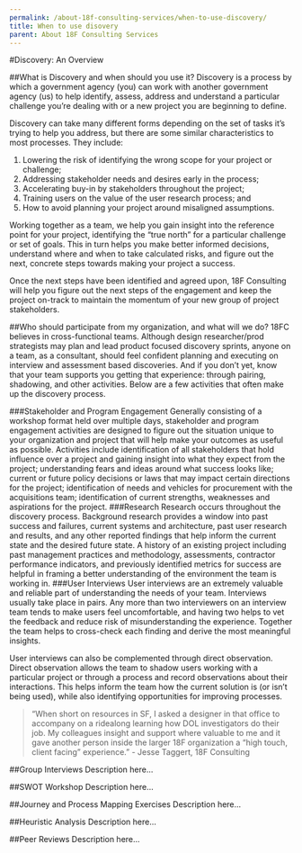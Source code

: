 ```yaml
---
permalink: /about-18f-consulting-services/when-to-use-discovery/
title: When to use disovery
parent: About 18F Consulting Services
---
```

#Discovery: An Overview

##What is Discovery and when should you use it?
Discovery is a process by which a government agency (you) can work with another government agency (us) to help identify, assess, address and understand a particular challenge you’re dealing with or a new project you are beginning to define.

Discovery can take many different forms depending on the set of tasks it’s trying to help you address, but there are some similar characteristics to most processes.  They include:

1. Lowering the risk of identifying the wrong scope for your project or challenge;
2. Addressing stakeholder needs and desires early in the process;
3. Accelerating buy-in by stakeholders throughout the project;
4. Training users on the value of the user research process; and
5. How to avoid planning your project around misaligned assumptions.

Working together as a team, we help you gain insight into the reference point for your project, identifying the “true north” for a particular challenge or set of goals.  This in turn helps you make better informed decisions, understand where and when to take calculated risks, and figure out the next, concrete steps towards making your project a success.

Once the next steps have been identified and agreed upon, 18F Consulting will help you figure out the next steps of the engagement and keep the project on-track to maintain the momentum of your new group of project stakeholders. 

##Who should participate from my organization, and what will we do?
18FC believes in cross-functional teams. Although design researcher/prod strategists may plan and lead product focused discovery sprints, anyone on a team, as a consultant, should feel confident planning and executing on interview and assessment based discoveries. And if you don’t yet, know that your team supports you getting that experience: through pairing, shadowing, and other activities.  Below are a few activities that often make up the discovery process.

###Stakeholder and Program Engagement
Generally consisting of a workshop format held over multiple days, stakeholder and program engagement activities are designed to figure out the situation unique to your organization and project that will help make your outcomes as useful as possible.  Activities include identification of all stakeholders that hold influence over a project and gaining insight into what they expect from the project; understanding fears and ideas around what success looks like; current or future policy decisions or laws that may impact certain directions for the project; identification of needs and vehicles for procurement with the acquisitions team; identification of current strengths, weaknesses and aspirations for the project.
###Research
Research occurs throughout the discovery process.  Background research provides a window into past success and failures, current systems and architecture, past user research and results, and any other reported findings that help inform the current state and the desired future state.  A history of an existing project including past management practices and methodology, assessments, contractor performance indicators, and previously identified metrics for success are helpful in framing a better understanding of the environment the team is working in.
###User Interviews
User interviews are an extremely valuable and reliable part of understanding the needs of your team.  Interviews usually take place in pairs.  Any more than two interviewers on an interview team tends to make users feel uncomfortable, and having two helps to vet the feedback and reduce risk of misunderstanding the experience.  Together the team helps to cross-check each finding and derive the most meaningful insights.

User interviews can also be complemented through direct observation.   Direct observation allows the team to shadow users working with a particular project or through a process and record observations about their interactions.  This helps inform the team how the current solution is (or isn’t being used), while also identifying opportunities for improving processes.

> “When short on resources in SF, I asked a designer in that office to accompany on a ridealong learning how DOL investigators do their job. My colleagues insight and support where valuable to me and it gave another person inside the larger 18F organization a “high touch, client facing” experience.”  - Jesse Taggert, 18F Consulting

##Group Interviews
Description here...

##SWOT Workshop
Description here...

##Journey and Process Mapping Exercises
Description here...

##Heuristic Analysis
Description here...

##Peer Reviews
Description here...
